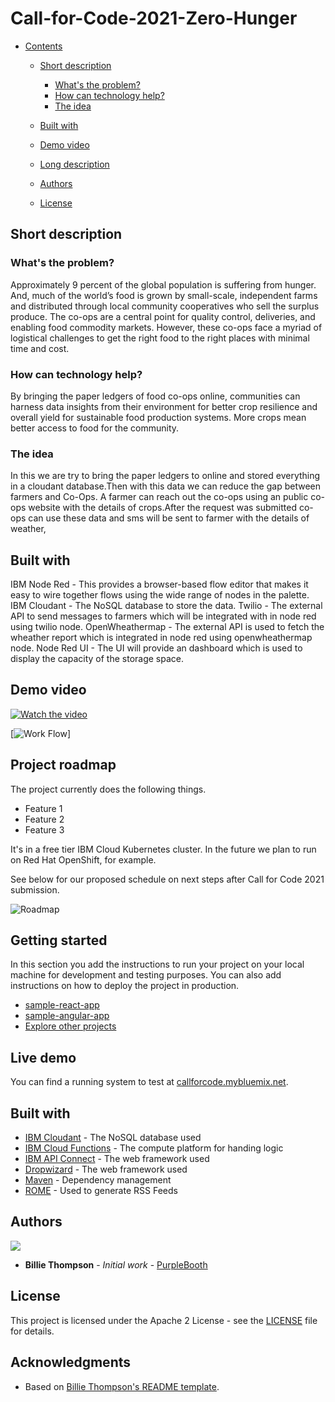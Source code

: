 # Call-for-Code-2021-Zero-Hunger
- [Contents](#contents)
  - [Short description](#short-description)
    - [What's the problem?](#whats-the-problem)
    - [How can technology help?](#how-can-technology-help)
    - [The idea](#the-idea)
  - [Built with](#built-with)
  - [Demo video](#demo-video)
  - [Long description](#long-description)
  
  - [Authors](#authors)
  - [License](#license)
## Short description

### What's the problem?

Approximately 9 percent of the global population is suffering from hunger. And, much of the world’s food is grown by small-scale, independent farms and distributed through local community cooperatives who sell the surplus produce. The co-ops are a central point for quality control, deliveries, and enabling food commodity markets. However, these co-ops face a myriad of logistical challenges to get the right food to the right places with minimal time and cost.

### How can technology help?

By bringing the paper ledgers of food co-ops online, communities can harness data insights from their environment for better crop resilience and overall yield for sustainable food production systems. More crops mean better access to food for the community.

### The idea

In this we are try to bring the paper ledgers to online and stored everything in a cloudant database.Then with this data we can reduce the gap between farmers and Co-Ops.
A farmer can reach out the co-ops using an public co-ops website with the details of crops.After the request was submitted co-ops can use these data and sms will be sent to farmer with the details of weather, 


## Built with

IBM Node Red - This provides a browser-based flow editor that makes it easy to wire together flows using the wide range of nodes in the palette.
IBM Cloudant - The NoSQL database to store the data.
Twilio  - The external API to send messages to farmers which will be integrated with in node red using twilio node.
OpenWheathermap - The external API is used to fetch the wheather report which is integrated in node red using openwheathermap node.
Node Red UI - The UI will provide an dashboard which is used to display the capacity of the storage space.


## Demo video

[![Watch the video](https://github.com/Call-for-Code/Liquid-Prep/blob/master/images/readme/IBM-interview-video-image.png)](https://youtu.be/vOgCOoy_Bx0)




[![Work Flow](https://github.com/karthi19-DS/Call-for-Code-2021-Zero-Hunger/blob/main/Images/calculate%20storage%20space.PNG)]
## Project roadmap

The project currently does the following things.

- Feature 1
- Feature 2
- Feature 3

It's in a free tier IBM Cloud Kubernetes cluster. In the future we plan to run on Red Hat OpenShift, for example.

See below for our proposed schedule on next steps after Call for Code 2021 submission.

![Roadmap](./images/roadmap.jpg)

## Getting started

In this section you add the instructions to run your project on your local machine for development and testing purposes. You can also add instructions on how to deploy the project in production.

- [sample-react-app](./sample-react-app/)
- [sample-angular-app](./sample-angular-app/)
- [Explore other projects](https://github.com/upkarlidder/ibmhacks)

## Live demo

You can find a running system to test at [callforcode.mybluemix.net](http://callforcode.mybluemix.net/).

## Built with

- [IBM Cloudant](https://cloud.ibm.com/catalog?search=cloudant#search_results) - The NoSQL database used
- [IBM Cloud Functions](https://cloud.ibm.com/catalog?search=cloud%20functions#search_results) - The compute platform for handing logic
- [IBM API Connect](https://cloud.ibm.com/catalog?search=api%20connect#search_results) - The web framework used
- [Dropwizard](http://www.dropwizard.io/1.0.2/docs/) - The web framework used
- [Maven](https://maven.apache.org/) - Dependency management
- [ROME](https://rometools.github.io/rome/) - Used to generate RSS Feeds

## Authors

<a href="https://github.com/Call-for-Code/Project-Sample/graphs/contributors">
  <img src="https://contributors-img.web.app/image?repo=Call-for-Code/Project-Sample" />
</a>

- **Billie Thompson** - _Initial work_ - [PurpleBooth](https://github.com/PurpleBooth)

## License

This project is licensed under the Apache 2 License - see the [LICENSE](LICENSE) file for details.

## Acknowledgments

- Based on [Billie Thompson's README template](https://gist.github.com/PurpleBooth/109311bb0361f32d87a2).
